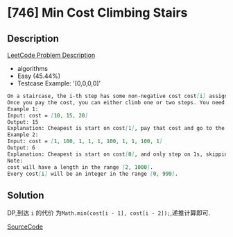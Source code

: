 # [746] Min Cost Climbing Stairs

## Description

[LeetCode Problem Description](https://leetcode.com/problems/min-cost-climbing-stairs/description/)

* algorithms
* Easy (45.44%)
* Testcase Example:  '[0,0,0,0]'

```md
On a staircase, the i-th step has some non-negative cost cost[i] assigned (0 indexed).
Once you pay the cost, you can either climb one or two steps. You need to find minimum cost to reach the top of the floor, and you can either start from the step with index 0, or the step with index 1.
Example 1:
Input: cost = [10, 15, 20]
Output: 15
Explanation: Cheapest is start on cost[1], pay that cost and go to the top.
Example 2:
Input: cost = [1, 100, 1, 1, 1, 100, 1, 1, 100, 1]
Output: 6
Explanation: Cheapest is start on cost[0], and only step on 1s, skipping cost[3].
Note:
cost will have a length in the range [2, 1000].
Every cost[i] will be an integer in the range [0, 999].

```

## Solution

DP,到达 `i` 的代价 为`Math.min(cost[i - 1], cost[i - 2]);`,递推计算即可.

[SourceCode](./solution.js)